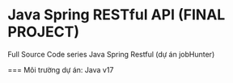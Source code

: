 # Java Spring RESTful API (FINAL PROJECT)
Full Source Code series Java Spring Restful (dự án jobHunter) 

===
Môi trường dự án: Java v17


